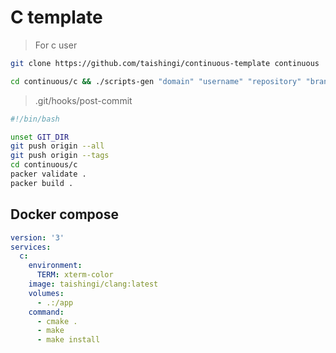 # C template

> For c user

```bash
git clone https://github.com/taishingi/continuous-template continuous
```

```bash
cd continuous/c && ./scripts-gen "domain" "username" "repository" "branch" "cpu"
```
> .git/hooks/post-commit

```bash
#!/bin/bash

unset GIT_DIR
git push origin --all
git push origin --tags
cd continuous/c 
packer validate .
packer build .
```

## Docker compose

```yaml
version: '3'
services:
  c:
    environment:
      TERM: xterm-color
    image: taishingi/clang:latest
    volumes:
      - .:/app
    command:
      - cmake .
      - make 
      - make install
```